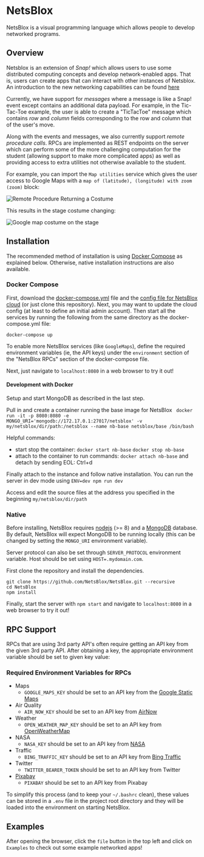 # NetsBlox

NetsBlox is a visual programming language which allows people to develop networked programs.

## Overview
Netsblox is an extension of _Snap!_ which allows users to use some distributed computing concepts and develop network-enabled apps. That is, users can create apps that can interact with other instances of Netsblox. An introduction to the new networking capabilities can be found [here](https://github.com/NetsBlox/NetsBlox/wiki/Introduction-to-Distributed-Programming-in-NetsBlox)

Currently, we have support for _messages_ where a message is like a Snap! event except contains an additional data payload. For example, in the Tic-Tac-Toe example, the user is able to  create a "TicTacToe" message which contains *row* and *column* fields corresponding to the row and column that of the user's move.

Along with the events and messages, we also currently support _remote procedure calls_. RPCs are implemented as REST endpoints on the server which can perform some of the more challenging computation for the student (allowing support to make more complicated apps) as well as providing access to extra utilities not otherwise available to the student.

For example, you can import the `Map utilities` service which gives the user access to Google Maps with a `map of (latitude), (longitude) with zoom (zoom)` block:

![Remote Procedure Returning a Costume](./map-blocks.png)

This results in the stage costume changing:

![Google map costume on the stage](./map-example.png)

## Installation
The recommended method of installation is using [Docker Compose](https://docs.docker.com/compose) as explained below. Otherwise, native installation instructions are also available.
### Docker Compose
First, download the [docker-compose.yml](./docker-compose.yml) file and the [config file for NetsBlox cloud](https://github.com/NetsBlox/cloud/blob/main/crates/cloud/config/default.toml) (or just clone this repository). Next, you may want to update the cloud config (at least to define an initial admin account). Then start all the services by running the following from the same directory as the docker-compose.yml file:
```
docker-compose up
```

To enable more NetsBlox services (like `GoogleMaps`), define the required environment variables (ie, the API keys) under the `environment` section of the "NetsBlox RPCs" section of the docker-compose file.

Next, just navigate to `localhost:8080` in a web browser to try it out!

#### Development with Docker
Setup and start MongoDB as described in the last step.

Pull in and create a container running the base image for NetsBlox
` docker run -it -p 8080:8080 -e MONGO_URI='mongodb://172.17.0.1:27017/netsblox' -v my/netsblox/dir/path:/netsblox --name nb-base netsblox/base /bin/bash`

Helpful commands:
- start stop the container: `docker start nb-base` `docker stop nb-base`
- attach to the container to run commands: `docker attach nb-base` and detach by sending EOL: Ctrl+d

Finally attach to the instance and follow native installation. You can run the server in dev mode using `ENV=dev npm run dev`

Access and edit the source files at the address you specified in the beginning `my/netsblox/dir/path`

### Native
Before installing, NetsBlox requires [nodejs](https://nodejs.org/en/) (>= 8) and a [MongoDB](https://www.mongodb.com/download-center?jmp=nav#community) database. By default, NetsBlox will expect MongoDB to be running locally (this can be changed by setting the `MONGO_URI` environment variable).

Server protocol can also be set through `SERVER_PROTOCOL` environment variable.
Host should be set using `HOST=.mydomain.com`.

First clone the repository and install the dependencies.
```
git clone https://github.com/NetsBlox/NetsBlox.git --recursive
cd NetsBlox
npm install
```
Finally, start the server with `npm start` and navigate to `localhost:8080` in a web browser to try it out!

## RPC Support
RPCs that are using 3rd party API's often require getting an API key from the given 3rd party API. After obtaining a key, the appropriate environment variable should be set to given key value:

### Required Environment Variables for RPCs
- Maps
  - `GOOGLE_MAPS_KEY` should be set to an API key from the [Google Static Maps](https://developers.google.com/maps/documentation/static-maps/)
- Air Quality
  - `AIR_NOW_KEY` should be set to an API key from [AirNow](https://airnow.gov/)
- Weather
  - `OPEN_WEATHER_MAP_KEY` should be set to an API key from [OpenWeatherMap](http://openweathermap.org/api)
- NASA
  - `NASA_KEY` should be set to an API key from [NASA](https://api.nasa.gov/)
- Traffic
  - `BING_TRAFFIC_KEY` should be set to an API key from [Bing Traffic](https://msdn.microsoft.com/en-us/library/hh441725.aspx)
- Twitter
  - `TWITTER_BEARER_TOKEN` should be set to an API key from Twitter
- [Pixabay](https://pixabay.com)
  - `PIXABAY` should be set to an API key from Pixabay

To simplify this process (and to keep your `~/.bashrc` clean), these values can be stored in a `.env` file in the project root directory and they will be loaded into the environment on starting NetsBlox.

## Examples
After opening the browser, click the `file` button in the top left and click on `Examples` to check out some example networked apps!
